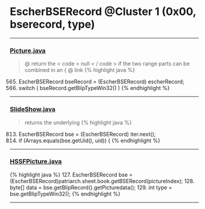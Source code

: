 # EscherBSERecord @Cluster 1 (0x00, bserecord, type)

***

### [Picture.java](https://searchcode.com/codesearch/view/97384428/)
> @ return the < code > null < / code > if the two range parts can be combined in an { @ link 
{% highlight java %}
565. EscherBSERecord bseRecord = (EscherBSERecord) escherRecord;
566. switch ( bseRecord.getBlipTypeWin32() )
{% endhighlight %}

***

### [SlideShow.java](https://searchcode.com/codesearch/view/97394959/)
> returns the underlying 
{% highlight java %}
813. EscherBSERecord bse = (EscherBSERecord) iter.next();
814. if (Arrays.equals(bse.getUid(), uid)) {
{% endhighlight %}

***

### [HSSFPicture.java](https://searchcode.com/codesearch/view/15642330/)
> 
{% highlight java %}
127. EscherBSERecord bse = (EscherBSERecord)patriarch.sheet.book.getBSERecord(pictureIndex);
128. byte[] data = bse.getBlipRecord().getPicturedata();
129. int type = bse.getBlipTypeWin32();
{% endhighlight %}

***

